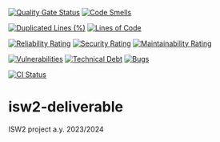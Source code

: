 [![Quality Gate Status](https://sonarcloud.io/api/project_badges/measure?project=StefanoBelli_isw2-deliverable&metric=alert_status)](https://sonarcloud.io/summary/new_code?id=StefanoBelli_isw2-deliverable) [![Code Smells](https://sonarcloud.io/api/project_badges/measure?project=StefanoBelli_isw2-deliverable&metric=code_smells)](https://sonarcloud.io/summary/new_code?id=StefanoBelli_isw2-deliverable)

[![Duplicated Lines (%)](https://sonarcloud.io/api/project_badges/measure?project=StefanoBelli_isw2-deliverable&metric=duplicated_lines_density)](https://sonarcloud.io/summary/new_code?id=StefanoBelli_isw2-deliverable) [![Lines of Code](https://sonarcloud.io/api/project_badges/measure?project=StefanoBelli_isw2-deliverable&metric=ncloc)](https://sonarcloud.io/summary/new_code?id=StefanoBelli_isw2-deliverable)

[![Reliability Rating](https://sonarcloud.io/api/project_badges/measure?project=StefanoBelli_isw2-deliverable&metric=reliability_rating)](https://sonarcloud.io/summary/new_code?id=StefanoBelli_isw2-deliverable) [![Security Rating](https://sonarcloud.io/api/project_badges/measure?project=StefanoBelli_isw2-deliverable&metric=security_rating)](https://sonarcloud.io/summary/new_code?id=StefanoBelli_isw2-deliverable) [![Maintainability Rating](https://sonarcloud.io/api/project_badges/measure?project=StefanoBelli_isw2-deliverable&metric=sqale_rating)](https://sonarcloud.io/summary/new_code?id=StefanoBelli_isw2-deliverable)

[![Vulnerabilities](https://sonarcloud.io/api/project_badges/measure?project=StefanoBelli_isw2-deliverable&metric=vulnerabilities)](https://sonarcloud.io/summary/new_code?id=StefanoBelli_isw2-deliverable) [![Technical Debt](https://sonarcloud.io/api/project_badges/measure?project=StefanoBelli_isw2-deliverable&metric=sqale_index)](https://sonarcloud.io/summary/new_code?id=StefanoBelli_isw2-deliverable) [![Bugs](https://sonarcloud.io/api/project_badges/measure?project=StefanoBelli_isw2-deliverable&metric=bugs)](https://sonarcloud.io/summary/new_code?id=StefanoBelli_isw2-deliverable)


[![CI Status](https://github.com/StefanoBelli/isw2-deliverable/actions/workflows/ci.yml/badge.svg)](https://github.com/StefanoBelli/isw2-deliverable/actions/workflows/ci.yml)

# isw2-deliverable

ISW2 project a.y. 2023/2024
